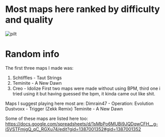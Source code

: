 # Most maps here ranked by difficulty and quality
![pilt](https://github.com/user-attachments/assets/aefdd7b8-e996-4b40-9907-010444f105cf)

# Random info
The first three maps I made was:
1. Schtiffles - Taut Strings
2. Teminite - A New Dawn
3. Creo - Idolize
First two maps were made without using BPM, third one i tried using it but having guessed the bpm, it kinda came out like shit.

Maps I suggest playing here most are:
Dimrain47 - Operation: Evolution
Dustvoxx - Trigger (Zekk Remix)
Teminite - A New Dawn

Some of these maps are listed here too: https://docs.google.com/spreadsheets/d/1sMbPo6MUBi9JQDqwCFH__g-iSVSTFmjgQ_qC_RGXu74/edit?gid=1387001352#gid=1387001352
